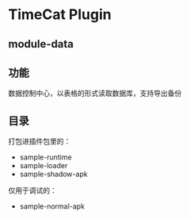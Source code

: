 # TimeCat Plugin
 
## module-data

## 功能

数据控制中心，以表格的形式读取数据库，支持导出备份

## 目录

打包进插件包里的：
- sample-runtime
- sample-loader
- sample-shadow-apk

仅用于调试的：
- sample-normal-apk
